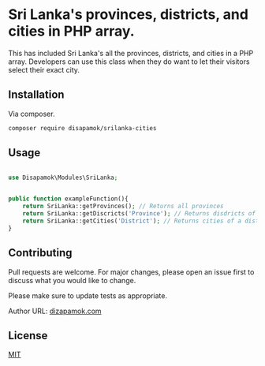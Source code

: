 # Sri Lanka's provinces, districts, and cities in PHP array.
This has included Sri Lanka's all the provinces, districts, and cities in a PHP array.
Developers can use this class when they do want to let their visitors select their exact city.

## Installation

Via composer.

```bash
composer require disapamok/srilanka-cities
```

## Usage

```php

use Disapamok\Modules\SriLanka;


public function exampleFunction(){
    return SriLanka::getProvinces(); // Returns all provinces
    return SriLanka::getDiscricts('Province'); // Returns disdricts of a province
    return SriLanka::getCities('District'); // Returns cities of a district
}
```

## Contributing
Pull requests are welcome. For major changes, please open an issue first to discuss what you would like to change.

Please make sure to update tests as appropriate.

Author URL: [dizapamok.com](http://dizapamok.com)

## License
[MIT](https://choosealicense.com/licenses/mit/)
